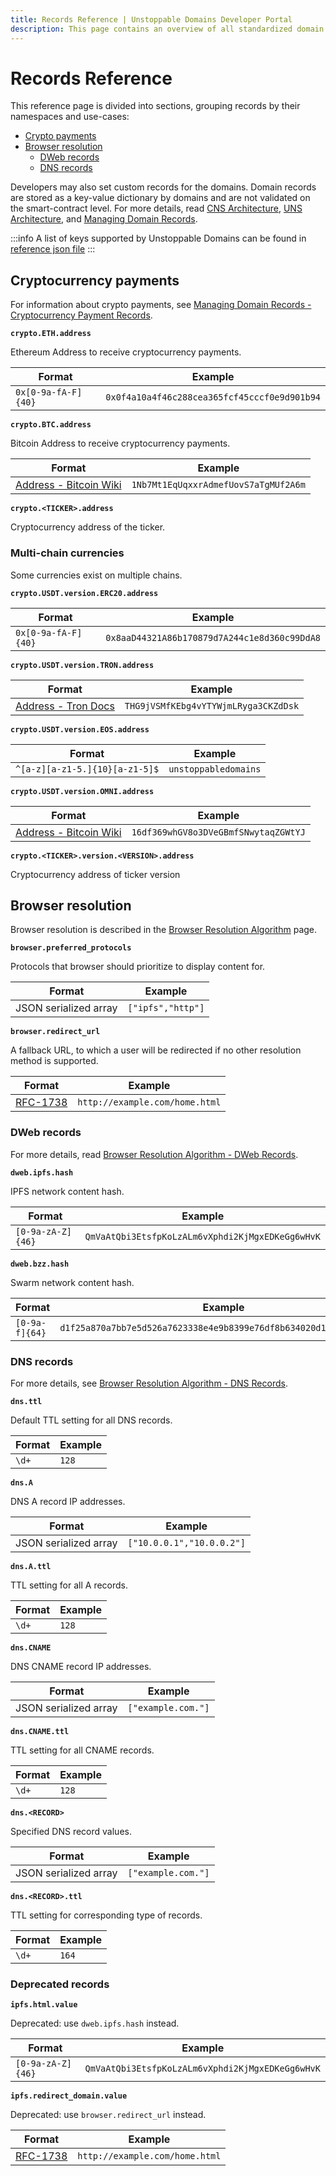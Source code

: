 ```yaml
---
title: Records Reference | Unstoppable Domains Developer Portal
description: This page contains an overview of all standardized domain records. It covers crypto payments and browser resolution for DWeb and DNS.
---
```


# Records Reference

This reference page is divided into sections, grouping records by their namespaces and use-cases:

* [Crypto payments](#cryptocurrency-payments)
* [Browser resolution](#browser-resolution)
  * [DWeb records](#dweb-records)
  * [DNS records](#dns-records)

Developers may also set custom records for the domains. Domain records are stored as a key-value dictionary by domains and are not validated on the smart-contract level. For more details, read [CNS Architecture](cns-architecture-overview.md), [UNS Architecture](uns-architecture-overview.md), and [Managing Domain Records](../../manage-domains/managing-domain-records.md).

:::info
A list of keys supported by Unstoppable Domains can be found in [reference json file](https://github.com/unstoppabledomains/uns/blob/main/resolver-keys.json)
:::

## Cryptocurrency payments

For information about crypto payments, see [Managing Domain Records - Cryptocurrency Payment Records](../../manage-domains/managing-domain-records.md#crypto-payment-records).

**`crypto.ETH.address`**

Ethereum Address to receive cryptocurrency payments.

| Format              | Example                                      |
| ------------------- | -------------------------------------------- |
| `0x[0-9a-fA-F]{40}` | `0x0f4a10a4f46c288cea365fcf45cccf0e9d901b94` |

**`crypto.BTC.address`**

Bitcoin Address to receive cryptocurrency payments.

| Format                                                                                                                                       | Example                              |
| -------------------------------------------------------------------------------------------------------------------------------------------- | ------------------------------------ |
| [Address - Bitcoin Wiki](https://en.bitcoin.it/wiki/Address#:\~:text=A%20Bitcoin%20address%2C%20or%20simply,by%20any%20user%20of%20Bitcoin.) | `1Nb7Mt1EqUqxxrAdmefUovS7aTgMUf2A6m` |

**`crypto.<TICKER>.address`**

Cryptocurrency address of the ticker.

### Multi-chain currencies

Some currencies exist on multiple chains.

**`crypto.USDT.version.ERC20.address`**

| Format              | Example                                      |
| ------------------- | -------------------------------------------- |
| `0x[0-9a-fA-F]{40}` | `0x8aaD44321A86b170879d7A244c1e8d360c99DdA8` |

**`crypto.USDT.version.TRON.address`**

| Format                                                                             | Example                              |
| ---------------------------------------------------------------------------------- | ------------------------------------ |
| [Address - Tron Docs](https://developers.tron.network/docs/account#address-format) | `THG9jVSMfKEbg4vYTYWjmLRyga3CKZdDsk` |

**`crypto.USDT.version.EOS.address`**

| Format                         | Example              |
| ------------------------------ | -------------------- |
| `^[a-z][a-z1-5.]{10}[a-z1-5]$` | `unstoppabledomains` |

**`crypto.USDT.version.OMNI.address`**

| Format                                                                                                                                       | Example                              |
| -------------------------------------------------------------------------------------------------------------------------------------------- | ------------------------------------ |
| [Address - Bitcoin Wiki](https://en.bitcoin.it/wiki/Address#:\~:text=A%20Bitcoin%20address%2C%20or%20simply,by%20any%20user%20of%20Bitcoin.) | `16df369whGV8o3DVeGBmfSNwytaqZGWtYJ` |

**`crypto.<TICKER>.version.<VERSION>.address`**

Cryptocurrency address of ticker version

## Browser resolution

Browser resolution is described in the [Browser Resolution Algorithm](../../developer-toolkit/resolve-domains-browser/browser-resolution-algorithm.md) page.

**`browser.preferred_protocols`**

Protocols that browser should prioritize to display content for.

| Format                | Example           |
| --------------------- | ----------------- |
| JSON serialized array | `["ipfs","http"]` |

**`browser.redirect_url`**

A fallback URL, to which a user will be redirected if no other resolution method is supported.

| Format                                          | Example                        |
| ----------------------------------------------- | ------------------------------ |
| [RFC-1738](https://datatracker.ietf.org/doc/html/rfc1738) | `http://example.com/home.html` |

### DWeb records

For more details, read [Browser Resolution Algorithm - DWeb Records](../../developer-toolkit/resolve-domains-browser/browser-resolution-algorithm.md#decentralized-web-records).

**`dweb.ipfs.hash`**

IPFS network content hash.

| Format            | Example                                          |
| ----------------- | ------------------------------------------------ |
| `[0-9a-zA-Z]{46}` | `QmVaAtQbi3EtsfpKoLzALm6vXphdi2KjMgxEDKeGg6wHvK` |

**`dweb.bzz.hash`**

Swarm network content hash.

| Format         | Example                                                            |
| -------------- | ------------------------------------------------------------------ |
| `[0-9a-f]{64}` | `d1f25a870a7bb7e5d526a7623338e4e9b8399e76df8b634020d11d969594f24a` |

### DNS records

For more details, see [Browser Resolution Algorithm - DNS Records](../../developer-toolkit/resolve-domains-browser/browser-resolution-algorithm.md#dns-records).

**`dns.ttl`**

Default TTL setting for all DNS records.

| Format | Example |
| ------ | ------- |
| `\d+`  | `128`   |

**`dns.A`**

DNS A record IP addresses.

| Format                | Example                   |
| --------------------- | ------------------------- |
| JSON serialized array | `["10.0.0.1","10.0.0.2"]` |

**`dns.A.ttl`**

TTL setting for all A records.

| Format | Example |
| ------ | ------- |
| `\d+`  | `128`   |

**`dns.CNAME`**

DNS CNAME record IP addresses.

| Format                | Example            |
| --------------------- | ------------------ |
| JSON serialized array | `["example.com."]` |

**`dns.CNAME.ttl`**

TTL setting for all CNAME records.

| Format | Example |
| ------ | ------- |
| `\d+`  | `128`   |

**`dns.<RECORD>`**

Specified DNS record values.

| Format                | Example            |
| --------------------- | ------------------ |
| JSON serialized array | `["example.com."]` |

**`dns.<RECORD>.ttl`**

TTL setting for corresponding type of records.

| Format | Example |
| ------ | ------- |
| `\d+`  | `164`   |

### Deprecated records

**`ipfs.html.value`**

Deprecated: use `dweb.ipfs.hash` instead.

| Format            | Example                                          |
| ----------------- | ------------------------------------------------ |
| `[0-9a-zA-Z]{46}` | `QmVaAtQbi3EtsfpKoLzALm6vXphdi2KjMgxEDKeGg6wHvK` |

**`ipfs.redirect_domain.value`**

Deprecated: use `browser.redirect_url` instead.

| Format                                          | Example                        |
| ----------------------------------------------- | ------------------------------ |
| [RFC-1738](https://datatracker.ietf.org/doc/html/rfc1738) | `http://example.com/home.html` |
